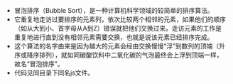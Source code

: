 * 冒泡排序（Bubble Sort），是一种计算机科学领域的较简单的排序算法。
* 它重复地走访过要排序的元素列，依次比较两个相邻的元素，如果他们的顺序（如从大到小、首字母从A到Z）错误就把他们交换过来。走访元素的工作是重复地进行直到没有相邻元素需要交换，也就是说该元素已经排序完成。
* 这个算法的名字由来是因为越大的元素会经由交换慢慢“浮”到数列的顶端（升序或降序排列），就如同碳酸饮料中二氧化碳的气泡最终会上浮到顶端一样，故名“冒泡排序”。
* 代码见同目录下同名js文件。
